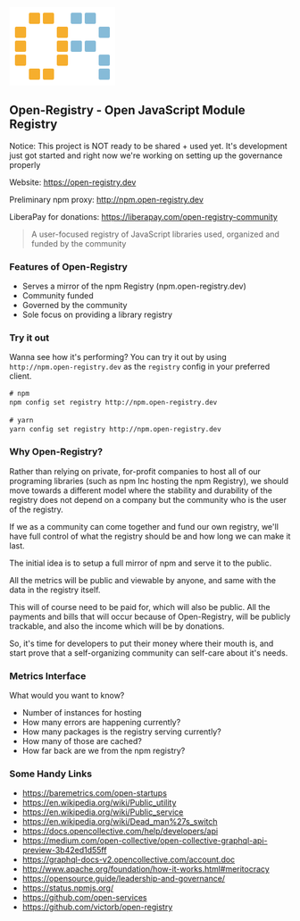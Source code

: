 ![Open-Registry Logo](logos/transparent.png)

## Open-Registry - Open JavaScript Module Registry

Notice: This project is NOT ready to be shared + used yet. It's development just
got started and right now we're working on setting up the governance properly

Website: https://open-registry.dev

Preliminary npm proxy: http://npm.open-registry.dev

LiberaPay for donations: https://liberapay.com/open-registry-community

> A user-focused registry of JavaScript libraries used, organized and funded by the community

### Features of Open-Registry

- Serves a mirror of the npm Registry (npm.open-registry.dev)
- Community funded
- Governed by the community
- Sole focus on providing a library registry

### Try it out

Wanna see how it's performing? You can try it out by using `http://npm.open-registry.dev`
as the `registry` config in your preferred client.

```
# npm
npm config set registry http://npm.open-registry.dev

# yarn
yarn config set registry http://npm.open-registry.dev
```

### Why Open-Registry?

Rather than relying on private, for-profit companies to host all of our
programing libraries (such as npm Inc hosting the npm Registry), we should
move towards a different model where the stability and durability of the registry
does not depend on a company but the community who is the user of the registry.

If we as a community can come together and fund our own registry, we'll
have full control of what the registry should be and how long we can make it
last.

The initial idea is to setup a full mirror of npm  and serve it to the public.

All the metrics will be public and viewable by anyone, and same with the data
in the registry itself.

This will of course need to be paid for, which will also be public. All the
payments and bills that will occur because of Open-Registry, will be publicly
trackable, and also the income which will be by donations.

So, it's time for developers to put their money where their mouth is, and start
prove that a self-organizing community can self-care about it's needs.

### Metrics Interface

What would you want to know?

- Number of instances for hosting
- How many errors are happening currently?
- How many packages is the registry serving currently?
- How many of those are cached?
- How far back are we from the npm registry?

### Some Handy Links

- https://baremetrics.com/open-startups
- https://en.wikipedia.org/wiki/Public_utility
- https://en.wikipedia.org/wiki/Public_service
- https://en.wikipedia.org/wiki/Dead_man%27s_switch
- https://docs.opencollective.com/help/developers/api
- https://medium.com/open-collective/open-collective-graphql-api-preview-3b42ed1d55ff
- https://graphql-docs-v2.opencollective.com/account.doc
- http://www.apache.org/foundation/how-it-works.html#meritocracy
- https://opensource.guide/leadership-and-governance/
- https://status.npmjs.org/
- https://github.com/open-services
- https://github.com/victorb/open-registry
